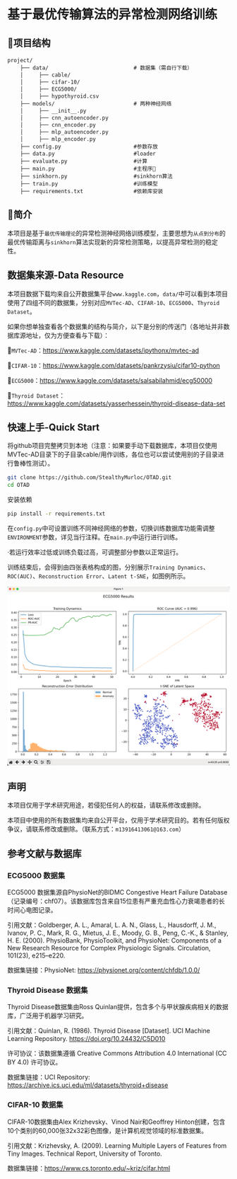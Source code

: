 # 基于最优传输算法的异常检测网络训练


## 📒项目结构

```
project/
    ├── data/                           # 数据集（需自行下载）
    │     ├── cable/
    │     ├── cifar-10/
    │     ├── ECG5000/
    │     ├── hypothyroid.csv
    ├── models/                         # 两种神经网络
    │     ├── __init__.py
    │     ├── cnn_autoencoder.py
    │     ├── cnn_encoder.py
    │     ├── mlp_autoencoder.py
    │     ├── mlp_encoder.py
    ├── config.py                       #参数存放
    ├── data.py                         #loader
    ├── evaluate.py                     #计算
    ├── main.py                         #主程序👏
    ├── sinkhorn.py                     #sinkhorn算法
    ├── train.py                        #训练模型
    ├── requirements.txt                #依赖库安装
```

## 👐简介

本项目是基于`最优传输理论`的异常检测神经网络训练模型，主要思想为`从点到分布`的最优传输距离与`sinkhorn`算法实现新的异常检测策略，以提高异常检测的稳定性。


## 数据集来源-Data Resource

本项目数据下载均来自公开数据集平台`www.kaggle.com`，`data/`中可以看到本项目使用了四组不同的数据集，分别对应`MVTec-AD`、`CIFAR-10`、`ECG5000`、`Thyroid Dataset`。

如果你想单独查看各个数据集的结构与简介，以下是分别的传送门（各地址并非数据库源地址，仅为方便查看与下载）：

🚀`MVTec-AD`：https://www.kaggle.com/datasets/ipythonx/mvtec-ad

🚀`CIFAR-10`：https://www.kaggle.com/datasets/pankrzysiu/cifar10-python

🚀`ECG5000`：https://www.kaggle.com/datasets/salsabilahmid/ecg50000

🚀`Thyroid Dataset`：https://www.kaggle.com/datasets/yasserhessein/thyroid-disease-data-set


## 快速上手-Quick Start
将github项目完整拷贝到本地（注意：如果要手动下载数据库，本项目仅使用MVTec-AD目录下的子目录cable/用作训练，各位也可以尝试使用别的子目录进行鲁棒性测试）。

```bash
git clone https://github.com/StealthyMurloc/OTAD.git
cd OTAD
```

安装依赖

```bash
pip install -r requirements.txt
```

在`config.py`中可设置训练不同神经网络的参数，切换训练数据库功能需调整`ENVIRONMENT`参数，详见当行注释。在`main.py`中运行进行训练。

·若运行效率过低或训练负载过高，可调整部分参数以正常运行。


训练结束后，会得到由四张表格构成的图，分别展示`Training Dynamics`、`ROC(AUC)`、`Reconstruction Error`、`Latent t-SNE`，如图例所示。

![img.png](img.png)

## 声明
本项目仅用于学术研究用途，若侵犯任何人的权益，请联系修改或删除。

本项目中使用的所有数据集均来自公开平台，仅用于学术研究目的。若有任何版权争议，请联系修改或删除。（联系方式：`m13916413061@163.com`）

## 参考文献与数据库
### ECG5000 数据集
ECG5000 数据集源自PhysioNet的BIDMC Congestive Heart Failure Database（记录编号：chf07）。该数据库包含来自15位患有严重充血性心力衰竭患者的长时间心电图记录。

引用文献：Goldberger, A. L., Amaral, L. A. N., Glass, L., Hausdorff, J. M., Ivanov, P. C., Mark, R. G., Mietus, J. E., Moody, G. B., Peng, C.-K., & Stanley, H. E. (2000). PhysioBank, PhysioToolkit, and PhysioNet: Components of a New Research Resource for Complex Physiologic Signals. Circulation, 101(23), e215–e220.

数据集链接：PhysioNet: https://physionet.org/content/chfdb/1.0.0/

### Thyroid Disease 数据集
Thyroid Disease数据集由Ross Quinlan提供，包含多个与甲状腺疾病相关的数据库，广泛用于机器学习研究。

引用文献：Quinlan, R. (1986). Thyroid Disease [Dataset]. UCI Machine Learning Repository. https://doi.org/10.24432/C5D010

许可协议：该数据集遵循 Creative Commons Attribution 4.0 International (CC BY 4.0) 许可协议。

数据集链接：UCI Repository: https://archive.ics.uci.edu/ml/datasets/thyroid+disease

### CIFAR-10 数据集
CIFAR-10数据集由Alex Krizhevsky、Vinod Nair和Geoffrey Hinton创建，包含10个类别的60,000张32x32彩色图像，是计算机视觉领域的标准数据集。

引用文献：Krizhevsky, A. (2009). Learning Multiple Layers of Features from Tiny Images. Technical Report, University of Toronto.

数据集链接：https://www.cs.toronto.edu/~kriz/cifar.html
